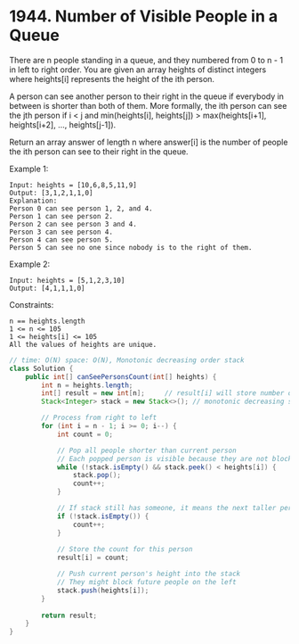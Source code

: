 # 1944. Number of Visible People in a Queue

There are n people standing in a queue, and they numbered from 0 to n - 1 in left to right order. 
You are given an array heights of distinct integers where heights[i] represents the height of the ith person.

A person can see another person to their right in the queue if everybody in between is shorter than both of them. 
More formally, the ith person can see the jth person if i < j and min(heights[i], heights[j]) > max(heights[i+1], heights[i+2], ..., heights[j-1]).

Return an array answer of length n where answer[i] is the number of people the ith person can see to their right in the queue.

 

Example 1:
```
Input: heights = [10,6,8,5,11,9]
Output: [3,1,2,1,1,0]
Explanation:
Person 0 can see person 1, 2, and 4.
Person 1 can see person 2.
Person 2 can see person 3 and 4.
Person 3 can see person 4.
Person 4 can see person 5.
Person 5 can see no one since nobody is to the right of them.
```

Example 2:
```
Input: heights = [5,1,2,3,10]
Output: [4,1,1,1,0]
```
 

Constraints:
```
n == heights.length
1 <= n <= 105
1 <= heights[i] <= 105
All the values of heights are unique.
```


```java
// time: O(N) space: O(N), Monotonic decreasing order stack
class Solution {
    public int[] canSeePersonsCount(int[] heights) {
        int n = heights.length;
        int[] result = new int[n];     // result[i] will store number of people person i can see
        Stack<Integer> stack = new Stack<>(); // monotonic decreasing stack (stores heights to the right of current person)

        // Process from right to left
        for (int i = n - 1; i >= 0; i--) {
            int count = 0;

            // Pop all people shorter than current person
            // Each popped person is visible because they are not blocked
            while (!stack.isEmpty() && stack.peek() < heights[i]) {
                stack.pop();
                count++;
            }

            // If stack still has someone, it means the next taller person is also visible
            if (!stack.isEmpty()) {
                count++;
            }
            
            // Store the count for this person
            result[i] = count;

            // Push current person's height into the stack
            // They might block future people on the left
            stack.push(heights[i]);
        }
        
        return result;
    }
}


```
